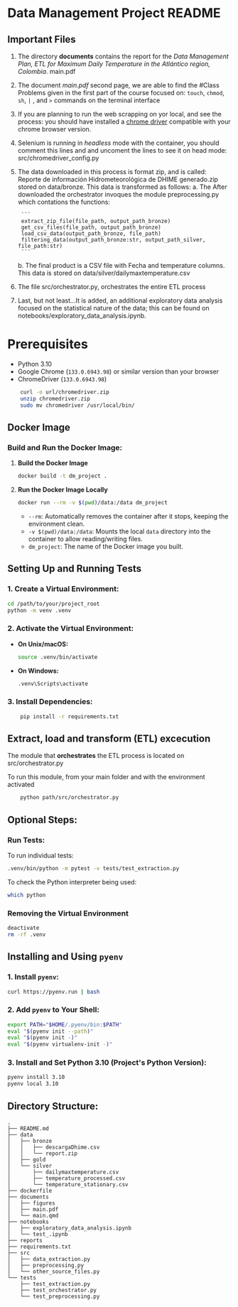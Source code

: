 # Data Management Project README

## Important Files

1. The directory **documents** contains the report for the *Data Management Plan, ETL for Maximum Daily Temperature in the Atlántico region, Colombia*. main.pdf

2. The document *main.pdf* second page, we are able to find the #Class Problems given in the first part of the course focused on: `touch`, `chmod`, `sh`, `|` , and `>` commands on the terminal interface

3. If you are planning to run the web scrapping on yor local, and see the process: you should have installed a [chrome driver](https://developer.chrome.com/docs/chromedriver/downloads?hl=es-419) compatible with your chrome browser version.

4. Selenium is running in *headless* mode with the container, you should comment this lines and and uncoment the lines to see it on head mode: src/chromedriver_config.py

5. The data downloaded in this process is format zip, and is called: Reporte de información Hidrometeorológica de DHIME generado.zip stored on data/bronze. This data is transformed as follows:
    a. The After downloaded the orchestrator invoques the module preprocessing.py which contations the functions: 

        ```
        extract_zip_file(file_path, output_path_bronze)
        get_csv_files(file_path, output_path_bronze)
        load_csv_data(output_path_bronze, file_path)
        filtering_data(output_path_bronze:str, output_path_silver, file_path:str)
        ```
        
    b. The final product is a CSV file with Fecha and temperature columns. This data is stored on data/silver/dailymaxtemperature.csv

6. The file src/orchestrator.py, orchestrates the entire ETL process

7. Last, but not least...It is added, an additional exploratory data analysis focused on the statistical nature of the data; this can be found on notebooks/exploratory_data_analysis.ipynb.


# Prerequisites

- Python 3.10
- Google Chrome (`133.0.6943.98`) or similar version than your browser
- ChromeDriver (`133.0.6943.98`)

```sh
    curl -o url/chromedriver.zip
    unzip chromedriver.zip
    sudo mv chromedriver /usr/local/bin/
```

## Docker Image

### Build and Run the Docker Image:
1. **Build the Docker Image**
    ```sh
    docker build -t dm_project .
    ```

2. **Run the Docker Image Locally**
    ```sh
    docker run --rm -v $(pwd)/data:/data dm_project
    ```
    - `--rm`: Automatically removes the container after it stops, keeping the environment clean.
    - `-v $(pwd)/data:/data`: Mounts the local `data` directory into the container to allow reading/writing files.
    - `dm_project`: The name of the Docker image you built.

## Setting Up and Running Tests

### 1. Create a Virtual Environment:
```sh
cd /path/to/your/project_root
python -m venv .venv
```

### 2. Activate the Virtual Environment:
- **On Unix/macOS:**
    ```sh
    source .venv/bin/activate
    ```
- **On Windows:**
    ```sh
    .venv\Scripts\activate
    ```

### 3. Install Dependencies:
```sh
    pip install -r requirements.txt
```

## Extract, load and transform (ETL) excecution

The module that **orchestrates** the ETL process is located on src/orchestrator.py

To run this module, from your main folder and with the environment activated

```sh
    python path/src/orchestrator.py
```

## Optional Steps:

###  Run Tests:
To run individual tests:
```sh
.venv/bin/python -m pytest -v tests/test_extraction.py
```

To check the Python interpreter being used:
```sh
which python
```

### Removing the Virtual Environment
```sh
deactivate
rm -rf .venv
```

## Installing and Using `pyenv`

### 1. Install `pyenv`:
```sh
curl https://pyenv.run | bash
```

### 2. Add `pyenv` to Your Shell:
```sh
export PATH="$HOME/.pyenv/bin:$PATH"
eval "$(pyenv init --path)"
eval "$(pyenv init -)"
eval "$(pyenv virtualenv-init -)"
```

### 3. Install and Set Python 3.10 (Project's Python Version):
```sh
pyenv install 3.10
pyenv local 3.10
```

## Directory Structure:
```
.
├── README.md
├── data
│   ├── bronze
│   │   ├── descargaDhime.csv
│   │   └── report.zip
│   ├── gold
│   └── silver
│       ├── dailymaxtemperature.csv
│       ├── temperature_processed.csv
│       └── temperature_stationary.csv
├── dockerfile
├── documents
│   ├── figures
│   ├── main.pdf
│   └── main.qmd
├── notebooks
│   ├── exploratory_data_analysis.ipynb
│   └── test_.ipynb
├── reports
├── requirements.txt
├── src
│   ├── data_extraction.py
│   ├── preprocessing.py
│   └── other_source_files.py
└── tests
    ├── test_extraction.py
    ├── test_orchestrator.py
    └── test_preprocessing.py
```